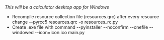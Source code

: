 *This will be a calculator desktop app for Windows*
- Recompile resource collection file (resources.qrc) after every resource change
--pyrcc5 resources.qrc -o resources_rc.py
- Create .exe file with command
--pyinstaller --noconfirm --onefile --windowed --icon=icon.ico main.py
